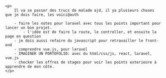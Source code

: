     <p>
        Il va se passer des trucs de malade ajd, il ya plusieurs choses que je dois faire, les voici@auth
            
        - faire les notes pour laravel avec tous les points important pour lancer un bon projet.
            - l'idée est de faire la route, le controller, et ensuite la page en question
        - je dois aussi refaire du javascript pour retravailler le front-end
        - comprendre vue.js, pour laravel
        - IMAGINER UN PORTOFOLIO: avec du html/css/js, react, laravel, vue.js
        - checker les offres de stages pour voir les points exterieure à apprendre de mon côté.
    </p>